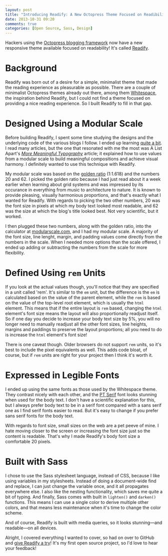 ```yaml
---
layout: post
title: "Introducing Readify: A New Octopress Theme Focused on Readibility"
date: 2013-10-31 09:20
comments: true
categories: [Open Source, Sass, Design]
---
```


Hackers using the [Octopress blogging framework](http://octopress.org/) now have a new responsive theme available focused on readability! It's called [Readify](https://github.com/vladigleba/readify).

<!-- more -->

# Background

Readify was born out of a desire for a simple, minimalist theme that made the reading experience as pleasurable as possible. There are a couple of minimalist Octopress themes already out there, among them [Whitespace](https://github.com/lucaslew/whitespace), the inspiration behind Readify, but I could not find a theme focused on providing a nice reading experience. So I built Readify to fill in that gap.

# Designed Using a Modular Scale

Before building Readify, I spent some time studying the designs and the underlying code of the various blogs I follow. I ended up learning [quite a bit](http://vladigleba.com/blog/2013/10/22/ways-to-define-a-grid-system/). I read many articles, but the one that resonated with me the most was A List Apart's <cite>[More Meaningful Typography](http://alistapart.com/articles/more-meaningful-typography/)</cite> article; it explained how to use values from a modular scale to build meaningful compositions and achieve visual harmony. I definitely wanted to use this technique with Readify.

My modular scale was based on the [golden ratio](http://en.wikipedia.org/wiki/Golden_ratio) (1:1.618) and the numbers 20 and 62. I picked the golden ratio because I had just read about it a week earlier when learning about grid systems and was impressed by its occurance in everything from music to architecture to nature. It is known to provide pleasing, visually harmonious proportions, and that's exactly what I wanted for Readify. With regards to picking the two other numbers, 20 was the font size in pixels at which my body text looked most readable, and 62 was the size at which the blog's title looked best. Not very scientific, but it worked. 

I then plugged these two numbers, along with the golden ratio, into the calculator at [modularscale.com](http://modularscale.com/), and I had my modular scale. A majority of the font size, line lenght, margin, and padding values come directly from the numbers in the scale. When I needed more options than the scale offered, I ended up adding or subtracting the numbers from the scale for more flexibility.

# Defined Using `rem` Units

If you look at the actual values though, you'll notice that they are specified in a unit called 'rem'. It's similar to the `em` unit, but the difference is the `em` is calculated based on the value of the parent element, while the `rem` is based on the value of the top-level root element, which is usually the `html` element. This means that if the entire layout is `rem` based, changing the `html` element's font size means the layout will also proportionally readjust itself. So if one day you decide to increase your body text size by 5%, you will no longer need to manually readjust all the other font sizes, line heights, margins and paddings to preserve the layout proportions; all you need to do is increase the `html` element's font size!

There is one caveat though. Older browsers do not support `rem` units, so it's best to include the pixel equivalents as well. This adds code bloat, of course, but if `rem` units are right for your project then I think it's worth it.

# Expressed in Legible Fonts

I ended up using the same fonts as those used by the Whitespace theme. They contrast nicely with each other, and the [PT Serif](https://www.google.com/fonts/specimen/PT+Serif) font looks stunning when used for the body text. I don't have a scientific explanation for this, but I always prefer body text to be in a serif font compared with a sans serif one as I find serif fonts easier to read. But it's easy to change if you prefer sans serif fonts for the body text.

With regards to font size, small sizes on the web are a pet peeve of mine. I hate moving closer to the screen or increasing the font size just so the content is readable. That's why I made Readify's body font size a comfortable 20 pixels.

# Built with Sass

I chose to use the Sass stylesheet language, instead of CSS, because I like using variables in my stylesheets. Instead of doing a document-wide find and replace, I can just change the variable once, and it all propagates everywhere else. I also like the nesting functionality, which saves me quite a bit of typing. And finally, Sass comes with built in `lighten()` and `darken()` functions. This means I can use a single color to derive multiple other colors, and that means less maintenance when it's time to change the color scheme.

And of course, Readify is built with media queries, so it looks stunning&mdash;and readable&mdash;on all devices. 

Alright, I covered everything I wanted to cover, so had on over to GitHub and [give Readify a try](http://github.com/)! It's my first open source project, so I'd love to hear your feedback!